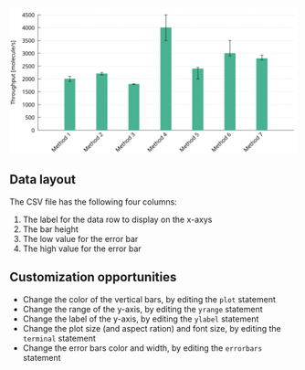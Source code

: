![histogram](pic/screenshot.png)

## Data layout

The CSV file has the following four columns:
1. The label for the data row to display on the x-axys
2. The bar height
3. The low value for the error bar
4. The high value for the error bar

## Customization opportunities

* Change the color of the vertical bars, by editing the `plot` statement
* Change the range of the y-axis, by editing the `yrange` statement
* Change the label of the y-axis, by editing the `ylabel` statement
* Change the plot size (and aspect ration) and font size, by editing the `terminal` statement
* Change the error bars color and width, by editing the `errorbars` statement
